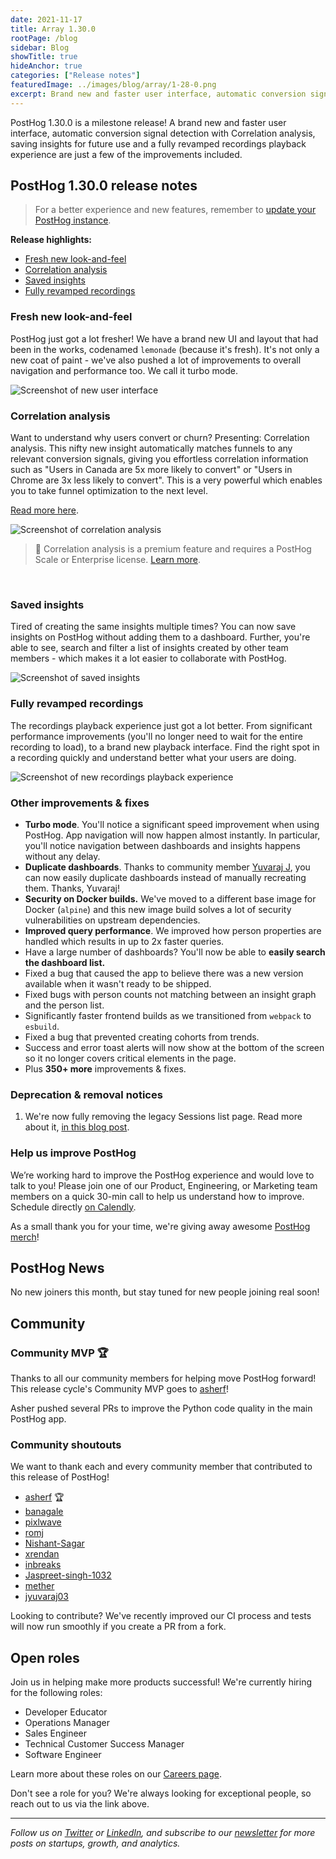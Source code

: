 ```yaml
---
date: 2021-11-17
title: Array 1.30.0
rootPage: /blog
sidebar: Blog
showTitle: true
hideAnchor: true
categories: ["Release notes"]
featuredImage: ../images/blog/array/1-28-0.png
excerpt: Brand new and faster user interface, automatic conversion signal detection with Correlation analysis, saving insights for future use and a fully revamped recordings playback experience and more than 350 improvements/fixes more.
---
```



PostHog 1.30.0 is a milestone release! A brand new and faster user interface, automatic conversion signal detection with Correlation analysis, saving insights for future use and a fully revamped recordings playback experience are just a few of the improvements included.

## PostHog 1.30.0 release notes

> For a better experience and new features, remember to [update your PostHog instance](/docs/self-host/configure/upgrading-posthog).

**Release highlights:**
- [Fresh new look-and-feel](#fresh-new-look-and-feel)
- [Correlation analysis](#correlation-analysis)
- [Saved insights](#saved-insights)
- [Fully revamped recordings](#fully-revamped-recordings)

### Fresh new look-and-feel

PostHog just got a lot fresher! We have a brand new UI and layout that had been in the works, codenamed `lemonade` (because it's fresh). It's not only a new coat of paint - we've also pushed a lot of improvements to overall navigation and performance too. We call it turbo mode.


<img src="https://posthog-static-files.s3.us-east-2.amazonaws.com/Website-Assets/Array/1_30_0-lemonade.png" alt="Screenshot of new user interface" />


<br />

### Correlation analysis

Want to understand why users convert or churn? Presenting: Correlation analysis. This nifty new insight automatically matches funnels to any relevant conversion signals, giving you effortless correlation information such as "Users in Canada are 5x more likely to convert" or "Users in Chrome are 3x less likely to convert". This is a very powerful which enables you to take funnel optimization to the next level. 

[Read more here](/docs/....).

<img src="https://posthog-static-files.s3.us-east-2.amazonaws.com/Website-Assets/Array/1_30_0-correlation.png" alt="Screenshot of correlation analysis" />


> 🎁 Correlation analysis is a premium feature and requires a PostHog Scale or Enterprise license. [Learn more](/pricing).

<br />

### Saved insights

Tired of creating the same insights multiple times? You can now save insights on PostHog without adding them to a dashboard. Further, you're able to see, search and filter a list of insights created by other team members - which makes it a lot easier to collaborate with PostHog. 

<img src="https://posthog-static-files.s3.us-east-2.amazonaws.com/Website-Assets/Array/1_30_0-saved-insights.png" alt="Screenshot of saved insights" />


<br />

### Fully revamped recordings

The recordings playback experience just got a lot better. From significant performance improvements (you'll no longer need to wait for the entire recording to load), to a brand new playback interface. Find the right spot in a recording quickly and understand better what your users are doing.

<img src="https://posthog-static-files.s3.us-east-2.amazonaws.com/Website-Assets/Array/1_30_0-recordings.png" alt="Screenshot of new recordings playback experience" />

<br />


### Other improvements & fixes
- **Turbo mode**. You'll notice a significant speed improvement when using PostHog. App navigation will now happen almost instantly. In particular, you'll notice navigation between dashboards and insights happens without any delay.
- **Duplicate dashboards**. Thanks to community member [Yuvaraj J](https://github.com/PostHog/posthog/pull/6476), you can now easily duplicate dashboards instead of manually recreating them. Thanks, Yuvaraj!
- **Security on Docker builds.** We've moved to a different base image for Docker (`alpine`) and this new image build solves a lot of security vulnerabilities on upstream dependencies.
- **Improved query performance**. We improved how person properties are handled which results in up to 2x faster queries.
- Have a large number of dashboards? You'll now be able to **easily search the dashboard list.**
- Fixed a bug that caused the app to believe there was a new version available when it wasn't ready to be shipped.
- Fixed bugs with person counts not matching between an insight graph and the person list.
- Significantly faster frontend builds as we transitioned from `webpack` to `esbuild`.
- Fixed a bug that prevented creating cohorts from trends.
- Success and error toast alerts will now show at the bottom of the screen so it no longer covers critical elements in the page.
- Plus **350+ more** improvements & fixes.

### Deprecation & removal notices

1. We're now fully removing the legacy Sessions list page. Read more about it, [in this blog post](/blog/sessions-removal).


### Help us improve PostHog

We’re working hard to improve the PostHog experience and would love to talk to you! Please join one of our Product, Engineering, or Marketing team members on a quick 30-min call to help us understand how to improve. Schedule directly [on Calendly](https://calendly.com/posthog-feedback).

As a small thank you for your time, we're giving away awesome [PostHog merch](https://merch.posthog.com)!

## PostHog News

No new joiners this month, but stay tuned for new people joining real soon!

## Community
### Community MVP 🏆

Thanks to all our community members for helping move PostHog forward! This release cycle's Community MVP goes to [asherf](https://github.com/asherf)!

Asher pushed several PRs to improve the Python code quality in the main PostHog app.

### Community shoutouts
We want to thank each and every community member that contributed to this release of PostHog!

- [asherf](https://github.com/asherf) 🏆
- [banagale](https://github.com/banagale)
- [pixlwave](https://github.com/pixlwave)
- [romj](https://github.com/romj)
- [Nishant-Sagar](https://github.com/Nishant-Sagar)
- [xrendan](https://github.com/xrendan)
- [inbreaks](https://github.com/inbreaks)
- [Jaspreet-singh-1032](https://github.com/Jaspreet-singh-1032)
- [mether](https://github.com/mether)
- [jyuvaraj03](https://github.com/jyuvaraj03)

Looking to contribute? We've recently improved our CI process and tests will now run smoothly if you create a PR from a fork.

## Open roles

Join us in helping make more products successful! We're currently hiring for the following roles:

- Developer Educator
- Operations Manager
- Sales Engineer
- Technical Customer Success Manager
- Software Engineer

Learn more about these roles on our [Careers page](https://posthog.com/careers).

Don't see a role for you? We're always looking for exceptional people, so reach out to us via the link above.

<hr/>

_Follow us on [Twitter](https://twitter.com/PostHog) or [LinkedIn](https://linkedin.com/company/posthog), and subscribe to our [newsletter](https://posthog.com/newsletter) for more posts on startups, growth, and analytics._

<ArrayCTA />
